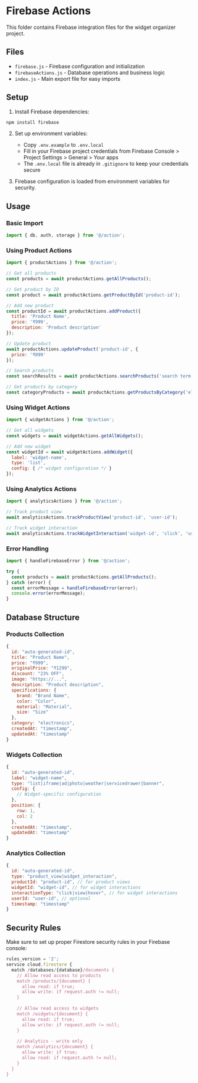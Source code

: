 # Firebase Actions

This folder contains Firebase integration files for the widget organizer project.

## Files

- `firebase.js` - Firebase configuration and initialization
- `firebaseActions.js` - Database operations and business logic
- `index.js` - Main export file for easy imports

## Setup

1. Install Firebase dependencies:
```bash
npm install firebase
```

2. Set up environment variables:
   - Copy `.env.example` to `.env.local`
   - Fill in your Firebase project credentials from Firebase Console > Project Settings > General > Your apps
   - The `.env.local` file is already in `.gitignore` to keep your credentials secure

3. Firebase configuration is loaded from environment variables for security.

## Usage

### Basic Import
```javascript
import { db, auth, storage } from '@/action';
```

### Using Product Actions
```javascript
import { productActions } from '@/action';

// Get all products
const products = await productActions.getAllProducts();

// Get product by ID
const product = await productActions.getProductById('product-id');

// Add new product
const productId = await productActions.addProduct({
  title: 'Product Name',
  price: '₹999',
  description: 'Product description'
});

// Update product
await productActions.updateProduct('product-id', {
  price: '₹899'
});

// Search products
const searchResults = await productActions.searchProducts('search term');

// Get products by category
const categoryProducts = await productActions.getProductsByCategory('electronics');
```

### Using Widget Actions
```javascript
import { widgetActions } from '@/action';

// Get all widgets
const widgets = await widgetActions.getAllWidgets();

// Add new widget
const widgetId = await widgetActions.addWidget({
  label: 'widget-name',
  type: 'list',
  config: { /* widget configuration */ }
});
```

### Using Analytics Actions
```javascript
import { analyticsActions } from '@/action';

// Track product view
await analyticsActions.trackProductView('product-id', 'user-id');

// Track widget interaction
await analyticsActions.trackWidgetInteraction('widget-id', 'click', 'user-id');
```

### Error Handling
```javascript
import { handleFirebaseError } from '@/action';

try {
  const products = await productActions.getAllProducts();
} catch (error) {
  const errorMessage = handleFirebaseError(error);
  console.error(errorMessage);
}
```

## Database Structure

### Products Collection
```javascript
{
  id: "auto-generated-id",
  title: "Product Name",
  price: "₹999",
  originalPrice: "₹1299",
  discount: "23% OFF",
  image: "https://...",
  description: "Product description",
  specifications: {
    brand: "Brand Name",
    color: "Color",
    material: "Material",
    size: "Size"
  },
  category: "electronics",
  createdAt: "timestamp",
  updatedAt: "timestamp"
}
```

### Widgets Collection
```javascript
{
  id: "auto-generated-id",
  label: "widget-name",
  type: "list|iframe|ad|photo|weather|servicedrawer|banner",
  config: {
    // Widget-specific configuration
  },
  position: {
    row: 1,
    col: 2
  },
  createdAt: "timestamp",
  updatedAt: "timestamp"
}
```

### Analytics Collection
```javascript
{
  id: "auto-generated-id",
  type: "product_view|widget_interaction",
  productId: "product-id", // for product views
  widgetId: "widget-id", // for widget interactions
  interactionType: "click|view|hover", // for widget interactions
  userId: "user-id", // optional
  timestamp: "timestamp"
}
```

## Security Rules

Make sure to set up proper Firestore security rules in your Firebase console:

```javascript
rules_version = '2';
service cloud.firestore {
  match /databases/{database}/documents {
    // Allow read access to products
    match /products/{document} {
      allow read: if true;
      allow write: if request.auth != null;
    }
    
    // Allow read access to widgets
    match /widgets/{document} {
      allow read: if true;
      allow write: if request.auth != null;
    }
    
    // Analytics - write only
    match /analytics/{document} {
      allow write: if true;
      allow read: if request.auth != null;
    }
  }
}
```
